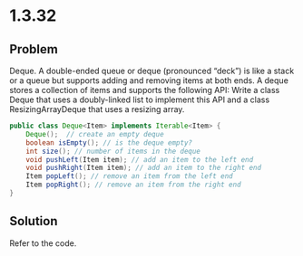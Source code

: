 # 1.3.32

## Problem

Deque. A double-ended queue or deque (pronounced “deck”) is like a stack or a queue but supports adding and removing items at both ends. A deque stores a collection of items and supports the following API:
Write a class Deque that uses a doubly-linked list to implement this API and a class ResizingArrayDeque that uses a resizing array.

```java
public class Deque<Item> implements Iterable<Item> {
    Deque();  // create an empty deque
    boolean isEmpty(); // is the deque empty?
    int size(); // number of items in the deque
    void pushLeft(Item item); // add an item to the left end
    void pushRight(Item item); // add an item to the right end
    Item popLeft(); // remove an item from the left end
    Item popRight(); // remove an item from the right end
}
```

## Solution
Refer to the code.